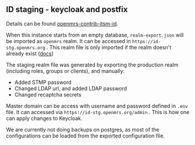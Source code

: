 ## ID staging - keycloak and postfix

Details can be found [openmrs-contrib-itsm-id](https://github.com/openmrs/openmrs-contrib-itsm-id/tree/main). 

When this instance starts from an empty database, `realm-export.json` will be imported as `openmrs` realm. It can be accessed in `https://id-stg.openmrs.org` . This realm file is only imported if the realm doesn't already exist ([docs](https://www.keycloak.org/server/importExport#_importing_a_realm_during_startup))
 

The staging realm file was generated by exporting the production realm (including roles, groups or clients), and manually:  

  - Added STMP password
  - Changed LDAP url, and added LDAP password
  - Changed recaptcha secrets

Master domain can be access with username and password defined in `.env` file. It can accessed via `https://id-stg.openmrs.org/admin` . This is how one can apply changes to Keycloak. 

We are currently not doing backups on postgres, as most of the configurations can be loaded from the exported configuration file. 
